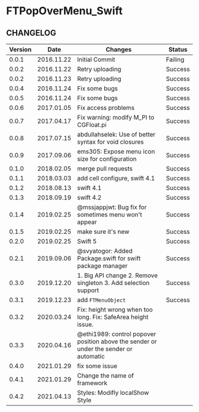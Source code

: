 # FTPopOverMenu_Swift

## CHANGELOG

| Version | Date | Changes | Status  |
| --- | --- | --- | --- |
| 0.0.1 | 2016.11.22 | Initial Commit | Failing |
| 0.0.2 | 2016.11.22 | Retry uploading | Success |
| 0.0.2 | 2016.11.23 | Retry uploading | Success |
| 0.0.4 | 2016.11.24 | Fix some bugs | Success |
| 0.0.5 | 2016.11.24 | Fix some bugs | Success |
| 0.0.6 | 2017.01.05 | Fix access problems | Success |
| 0.0.7 | 2017.04.17 | Fix warning: modify M_PI to CGFloat.pi | Success |
| 0.0.8 | 2017.07.15 | abdullahselek: Use of better syntax for void closures | Success |
| 0.0.9 | 2017.09.06 | ems305: Expose menu icon size for configuration | Success |
| 0.1.0 | 2018.02.05 | merge pull requests | Success |
| 0.1.1 | 2018.03.03 | add cell configure, swift 4.1 | Success |
| 0.1.2 | 2018.08.13 | swift 4.1 | Success |
| 0.1.3 | 2018.09.19 | swift 4.2 | Success |
| 0.1.4 | 2019.02.25 | @mssjappjwt: Bug fix for sometimes menu won't appear | Success |
| 0.1.5 | 2019.02.25 | make sure it's new | Success |
| 0.2.0 | 2019.02.25 | Swift 5 | Success |
| 0.2.1 | 2019.09.06 | @svyatogor: Added Package.swift for swift package manager | Success |
| 0.3.0 | 2019.12.20 | 1. Big API change 2. Remove singleton 3. Add selection support | Success |
| 0.3.1 | 2019.12.23 | add `FTMenuObject` | Success |
| 0.3.2 | 2020.03.24 | Fix: height wrong when too long. Fix: SafeArea height issue. |
| 0.3.3 | 2020.04.16 | @ethi1989: control popover position above the sender or under the sender or automatic |
| 0.4.0 | 2021.01.29 | fix some issue |
| 0.4.1 | 2021.01.29 | Change the name of framework |
| 0.4.2 | 2021.04.13 | Styles: Modifly localShow Style |

